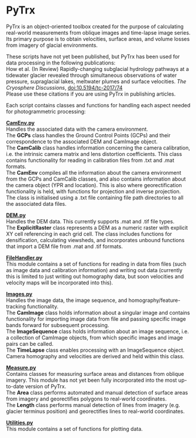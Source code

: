 # PyTrx
PyTrx is an object-oriented toolbox created for the purpose of calculating real-world measurements from oblique images and time-lapse image series. Its primary purpose is to obtain velocities, surface areas, and volume losses from imagery of glacial environments.<br>

These scripts have not yet been published, but PyTrx has been used for data processing in the following publications: <br>
How et al. (In Review) Rapidly-changing subglacial hydrology pathways at a tidewater glacier revealed through simultaneous observations of water pressure, supraglacial lakes, meltwater plumes and surface velocities. <i>The Cryosphere Discussions</i>, <a href="http://www.the-cryosphere-discuss.net/tc-2017-74/">doi:10.5194/tc-2017/74</a><br>
Please use these citations if you are using PyTrx in publishing articles.

Each script contains classes and functions for handling each aspect needed for photogrammetric processing:<br>

<b><u>CamEnv.py</b></u><br>
Handles the associated data with the camera environment.<br>
The <b>GCPs</b> class handles the Ground Control Points (GCPs) and their correspondence to the associated DEM and CamImage object.<br>
The <b>CamCalib</b> class handles information concerning the camera calibration, i.e. the intrinsic camera matrix and lens distortion coefficients. This class contains functionality for reading in calibration files from .txt and .mat formats.<br>
The <b>CamEnv</b> compiles all the information about the camera environment from the GCPs and CamCalib classes, and also contains information about the camera object (YPR and location). This is also where georectification functionality is held, with functions for projection and inverse projection. The class is initialised using a .txt file containing file path directories to all the associated data files.<br>

<b><u>DEM.py</b></u><br>
Handles the DEM data. This currently supports .mat and .tif file types.<br>
The <b>ExplicitRaster</b> class represents a DEM as a numeric raster with explicit XY cell referencing in each grid cell. The class includes functions for densification, calculating viewsheds, and incorporates unbound functions that import a DEM file from .mat and .tif formats.<br>

<b><u>FileHandler.py</b></u><br>
This module contains a set of functions for reading in data from files (such as image data and calibration information) and writing out data (currently this is limited to just writing out homography data, but soon velocities and velocity maps will be incorporated into this).<br>

<b><u>Images.py</b></u><br>
Handles the image data, the image sequence, and homography/feature-tracking functionality.<br> 
The <b>CamImage</b> class holds information about a singular image and contains functionality for importing image data from file and passing specific image bands forward for subsequent processing.<br>
The <b>ImageSequence</b> class holds information about an image sequence, i.e. a collection of CamImage objects, from which specific images and image pairs can be called.<br>
The <b>TimeLapse</b> class enables processing with an ImageSequence object. Camera homography and velocities are derived and held within this class.<br>

<b><u>Measure.py</b></u><br>
Contains classes for measuring surface areas and distances from oblique imagery. This module has not yet been fully incorporated into the most up-to-date version of PyTrx.<br>
The <b>Area</b> class performs automated and manual detection of surface areas from imagery and georectifies polygons to real-world coordinates.<br>
The <b>Length</b> class performs manual detection of lines from imagery (e.g. glacier terminus position) and georectifies lines to real-world coordinates.
<br>

<b><u>Utilities.py</b></u><br>
This module contains a set of functions for plotting data.


